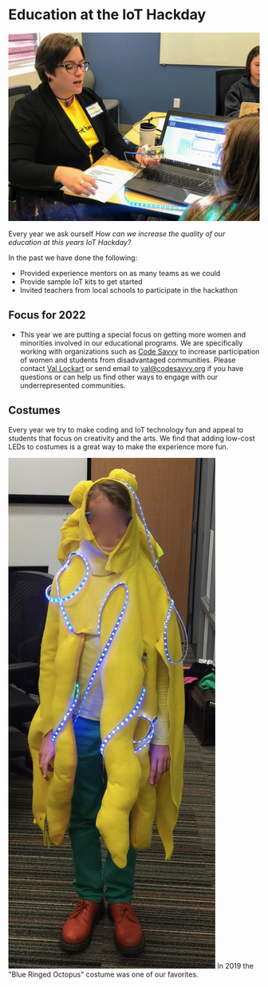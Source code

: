 # Education at the IoT Hackday

![](gallery/alona-mccreary.png)

Every year we ask ourself *How can we increase the quality of our education at this years IoT Hackday?*

In the past we have done the following:

* Provided experience mentors on as many teams as we could
* Provide sample IoT kits to get started
* Invited teachers from local schools to participate in the hackathon

## Focus for 2022

* This year we are putting a special focus on getting more women and minorities involved in our educational programs.  We are specifically working with organizations such as [Code Savvy](http://codesavvy.org) to increase participation of women and students from disadvantaged communities.  Please contact [Val Lockart](https://www.linkedin.com/in/valockhart/) or send email to [val@codesavvy.org](mailto:val@codesavvy.org.) if you have questions or can help us find other ways to engage with our underrepresented communities.

## Costumes

Every year we try to make coding and IoT technology fun and appeal to students that focus on creativity and the arts.  We find that adding low-cost LEDs to costumes is a great way to make the experience more fun.

![](gallery/blue-ringed-octopus.jpg)
In 2019 the "Blue Ringed Octopus" costume was one of our favorites.